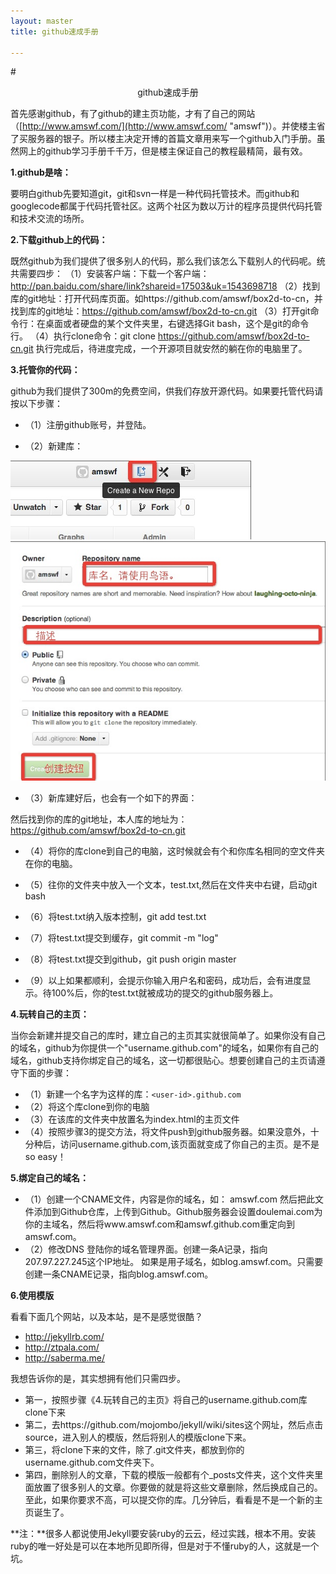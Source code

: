 ```yaml
---
layout: master
title: github速成手册

---
```


#<center>github速成手册</center>


首先感谢github，有了github的建主页功能，才有了自己的网站（[http://www.amswf.com/](http://www.amswf.com/ "amswf")）。并使楼主省了买服务器的银子。所以楼主决定开博的首篇文章用来写一个github入门手册。虽然网上的github学习手册千千万，但是楼主保证自己的教程最精简，最有效。
 
**1.github是啥：**

要明白github先要知道git，git和svn一样是一种代码托管技术。而github和googlecode都属于代码托管社区。这两个社区为数以万计的程序员提供代码托管和技术交流的场所。

**2.下载github上的代码：**

既然github为我们提供了很多别人的代码，那么我们该怎么下载别人的代码呢。统共需要四步：
（1）安装客户端：下载一个客户端：http://pan.baidu.com/share/link?shareid=17503&uk=1543698718
（2）找到库的git地址：打开代码库页面。如https://github.com/amswf/box2d-to-cn，并找到库的git地址：https://github.com/amswf/box2d-to-cn.git
（3）打开git命令行：在桌面或者硬盘的某个文件夹里，右键选择Git bash，这个是git的命令行。
（4）执行clone命令：git clone https://github.com/amswf/box2d-to-cn.git 执行完成后，待进度完成，一个开源项目就安然的躺在你的电脑里了。

**3.托管你的代码：**

github为我们提供了300m的免费空间，供我们存放开源代码。如果要托管代码请按以下步骤：

- （1）注册github账号，并登陆。

- （2）新建库：

![](/static/images/posts/1.png)
![](/static/images/posts/2.png)

- （3）新库建好后，也会有一个如下的界面：

然后找到你的库的git地址，本人库的地址为：https://github.com/amswf/box2d-to-cn.git

- （4）将你的库clone到自己的电脑，这时候就会有个和你库名相同的空文件夹在你的电脑。

- （5）往你的文件夹中放入一个文本，test.txt,然后在文件夹中右键，启动git bash

- （6）将test.txt纳入版本控制，git add test.txt
- （7）将test.txt提交到缓存，git commit -m "log"
- （8）将test.txt提交到github，git push origin master
- （9）以上如果都顺利，会提示你输入用户名和密码，成功后，会有进度显示。待100%后，你的test.txt就被成功的提交的github服务器上。

**4.玩转自己的主页：**

当你会新建并提交自己的库时，建立自己的主页其实就很简单了。如果你没有自己的域名，github为你提供一个"username.github.com"的域名，如果你有自己的域名，github支持你绑定自己的域名，这一切都很贴心。想要创建自己的主页请遵守下面的步骤：

- （1）新建一个名字为这样的库：`<user-id>.github.com`
- （2）将这个库clone到你的电脑
- （3）在该库的文件夹中放置名为index.html的主页文件
- （4）按照步骤3的提交方法，将文件push到github服务器。如果没意外，十分种后，访问username.github.com,该页面就变成了你自己的主页。是不是so easy！

**5.绑定自己的域名：**

- （1）创建一个CNAME文件，内容是你的域名，如：
amswf.com
然后把此文件添加到Github仓库，上传到Github。Github服务器会设置doulemai.com为你的主域名，然后将www.amswf.com和amswf.github.com重定向到amswf.com。
- （2）修改DNS
登陆你的域名管理界面。创建一条A记录，指向207.97.227.245这个IP地址。
如果是用子域名，如blog.amswf.com。只需要创建一条CNAME记录，指向blog.amswf.com。

**6.使用模版**

看看下面几个网站，以及本站，是不是感觉很酷？

- http://jekyllrb.com/
- http://ztpala.com/
- http://saberma.me/

我想告诉你的是，其实想拥有他们只需四步。

- 第一，按照步骤《4.玩转自己的主页》将自己的username.github.com库clone下来
- 第二，去https://github.com/mojombo/jekyll/wiki/sites这个网址，然后点击source，进入别人的模版，然后将别人的模版clone下来。
- 第三，将clone下来的文件，除了.git文件夹，都放到你的username.github.com文件夹下。
- 第四，删除别人的文章，下载的模版一般都有个_posts文件夹，这个文件夹里面放置了很多别人的文章。你要做的就是将这些文章删除，然后换成自己的。至此，如果你要求不高，可以提交你的库。几分钟后，看看是不是一个新的主页诞生了。

**注：**很多人都说使用Jekyll要安装ruby的云云，经过实践，根本不用。安装ruby的唯一好处是可以在本地所见即所得，但是对于不懂ruby的人，这就是一个坑。